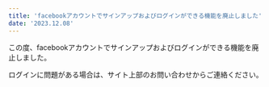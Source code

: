 ```yaml
---
title: 'facebookアカウントでサインアップおよびログインができる機能を廃止しました'
date: '2023.12.08'
---
```


この度、facebookアカウントでサインアップおよびログインができる機能を廃止しました。

ログインに問題がある場合は、サイト上部のお問い合わせからご連絡ください。
